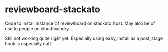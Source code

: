 reviewboard-stackato
====================

Code to install instance of reviewboard on stackato host. May also be of use to people on cloudfoundry.

Still not working quite right yet. Especially using easy_install as a post_stage hook is especially naff. 

